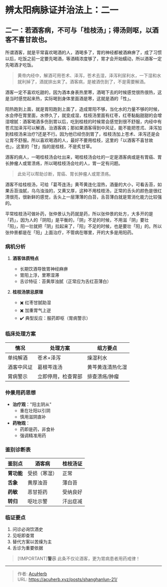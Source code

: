 # 辨太阳病脉证并治法上：二一


## 二一：若酒客病，不可与「桂枝汤」；得汤则呕，以酒客不喜甘故也。

<!--more-->

所谓酒客，就是平常喜欢喝酒的人，酒喝多了，胃的神经都被酒麻痹了，成了习惯以后，吃饭之前一定要先喝酒，等酒精浓度够了，胃才会开始蠕动，所以酒客一定先喝酒才吃饭。

> 黄帝内经中，解酒可用苍术、泽泻，苍术去湿，泽泻利尿利水，一下湿和水就利掉了，酒就排出来了。酒客病，是被酒伤到了，不是需要解酒。

酒客一定不喜欢吃甜的，因为酒本身表热里寒，酒喝下去的时候感觉很热很热，这是当时感觉起来热，实际喝到身体里面酒是寒，这就是酒的「性」。

阳热跑到上面，就是胃阳跑到上面了，造成胃阳不够，当化水的力量不够的时候，水会停在胃里面，水停久了，就变成湿，桂枝汤里面有红枣，红枣黏黏甜甜的会增湿增腻：酒客喝酒多伤到胃以后，吃到桂枝的时候胃会感觉到很不舒服，内经中有苍朮加泽泻可以解酒，治酒客病；那如果酒客得到中风证，能不能把苍朮、泽泻加到桂枝汤来治疗?还是不行。因为他已经伤到胃了，桂枝汤加上苍术、泽泻还是会让胃不舒服。所以喜欢喝酒的人，最好不要用桂枝，这里的「以酒客不喜甘故也」，这里的「甘」指的是桂枝，不是炙甘草。

酒客的病人，一喝桂枝汤会吐出来，喝桂枝汤会吐的一定是酒客病或是有胃癌、胃长肿瘤人或胃溃疡，所以喝桂枝汤会吐的人，胃一定有问题。

> 此处可以帮助诊断，胃癌、胃长肿瘤人或胃溃疡。

酒客不给桂枝汤，可给「葛芩连汤」黄芩黄连化湿热，酒量的大小，可看舌苔，如果舌苔浊腻，乌乌浊浊的，又黄又厚，这种不用桂枝汤，正常的舌头的颜色是很红清很亮，很新鲜的感觉，舌头上一层薄薄的白苔，舌苔薄白就是胃消化能力比较强的。

平常桂枝汤可做补药，张仲景认为药就是药，所以张仲景的处方，大多开的是「药」，因为人的「阴阳」是平衡的，「阴」不足的时候，不用滋「阴」要壮「阳」，阳一壮就把「阴」拉起来了，「阳」不足的时候，也是要壮「阳」的。所以张仲景都是在「阳」上面治疗，不管病在哪里，开的大多是用阳药。

### 病机分析
1. **酒客体质特点**
   - 长期饮酒导致胃神经麻痹
   - 胃阳上浮，里寒湿滞
   - 舌诊特征：苔黄厚浊腻（正常应为舌红苔薄白）

2. **桂枝汤禁忌原理**
   - ✖️ 红枣甘腻助湿
   - ✖️ 加重胃气上逆
   - ✔️ 典型反应：服药即呕（胃病警示）

### 临床处理方案

| 情况        | 处理方案                  | 组方要点               |
|-------------|--------------------------|-----------------------|
| 单纯解酒    | 苍术+泽泻                | 燥湿利水              |
| 酒客中风证  | 葛根芩连汤               | 黄芩黄连清热化湿      |
| 胃病警示    | 立即停用，检查胃部       | 排查溃疡/肿瘤         |

### 仲景用药思想
- **治疗观**："阳主阴从"
  - 重在壮阳以引阴
  - 慎用滋阴直补
- **药物观**：
  - 药即是药，非食补
  - 强调精准用药

### 鉴别诊断表

| 鉴别点       | 酒客病                  | 桂枝汤证                |
|--------------|-------------------------|-------------------------|
| **胃功能**   | 受损（寒湿）            | 正常                    |
| **舌象**     | 黄厚浊苔                | 薄白苔                  |
| **药敏**     | 恶甘拒药                | 受纳良好                |
| **转归**     | 呕吐示警                | 汗出症减                |

### 临证要点
1. 问诊必询饮酒史
2. 见呕即查胃
3. 替代方案以苦燥为主
4. 舌诊为重要依据

> [!IMPORTANT]**警示**
> 此条不仅论酒客，更为胃病患者用药戒律！

---

> 作者: [AcuHerb](https://acuherb.xyz)  
> URL: https://acuherb.xyz/posts/shanghanlun-21/  

